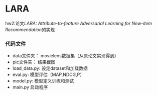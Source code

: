 # LARA
hw2:论文*LARA: Attribute-to-feature Adversarial Learning for New-item Recommendation*的实现

### 代码文件
* data文件夹： movielens数据集（从原论文实现得到）
* pic文件夹： 结果截图
* load_data.py: 设定dataset和加载数据
* eval.py: 模型评估（MAP,NDCG,P）
* model.py: 模型定义训练和测试
* main.py 启动程序